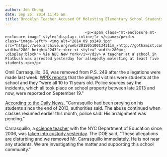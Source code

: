 ```yaml
---
author: Jen Chung
date: Sep 25, 2014 11:45 am
title: Brooklyn Teacher Accused Of Molesting Elementary School Students
---
```


	
										<p><span class="mt-enclosure mt-enclosure-image" style="display: inline;"> </span></p><div class="image-left"> <img alt="2014_09_ps249.jpg" src="https://web.archive.org/web/20150510013431im_/http://gothamist.com/attachments/jen/2014_09_ps249.jpg" width="280" height="243"> <br> <i style=" width:280px; ;display:block"> Via NBC New York</i></div> A teacher at a school in Flatbush was arrested yesterday for allegedly molesting at least five students.<p></p>

<p>Omil Carrasquillo, 36, was removed from P.S. 249 after the allegations were made last week. <a href="https://web.archive.org/web/20150510013431/http://pix11.com/2014/09/24/exclusive-brooklyn-elementary-school-teacher-arrested-for-allegedly-molesting-multiple-students/">WPIX reports</a> that the alleged victims were students at the school and they &quot;were all 10 to 11 years old. Police sources say the incidents, which all took place on school property between late 2013 and now, were reported on September 19.&quot;</p>

<p><a href="https://web.archive.org/web/20150510013431/http://www.nydailynews.com/new-york/nyc-crime/elementary-school-teacher-sexually-abused-5-students-police-article-1.1952177">According to the Daily News</a>, &quot;Carrasquillo had been preying on his students since the end of 2013, authorities said. The abuse continued when classes resumed earlier this month, police said. His arraignment was pending.&quot; </p>

<p>Carrasquillo, a <a href="https://web.archive.org/web/20150510013431/http://www.nbcnewyork.com/news/local/Omil-Carrasquillo-The-Canton-School-Molesting-Female-Students-NYPD-277042611.html">science teacher</a> with the NYC Department of Education since 2006, was <a href="https://web.archive.org/web/20150510013431/http://7online.com/education/brooklyn-teacher-accused-of-sexually-abusing-young-girls/323316/">taken into custody yesterday</a>. The DOE said, &quot;These allegations are disturbing and we removed Mr. Carrasquillo immediately. He is not near any students. We are investigating the matter and supporting this school community.&quot;<br>
</p>					
										
									
				